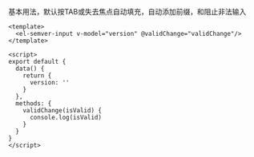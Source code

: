 基本用法，默认按TAB或失去焦点自动填充，自动添加前缀，和阻止非法输入

```vue
<template>
  <el-semver-input v-model="version" @validChange="validChange"/>
</template>

<script>
export default {
  data() {
    return {
      version: ''
    }
  },
  methods: {
    validChange(isValid) {
      console.log(isValid)
    }
  }
}
</script>
```
